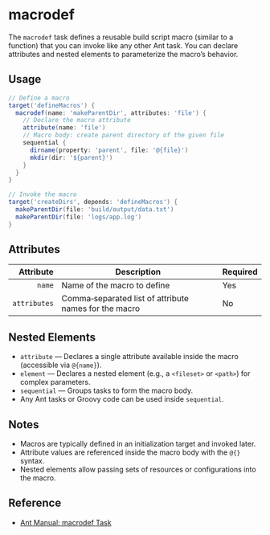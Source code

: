 # macrodef

The `macrodef` task defines a reusable build script macro (similar to a function) that you can invoke like any other Ant task. You can declare attributes and nested elements to parameterize the macro’s behavior.

## Usage

```groovy
// Define a macro
target('defineMacros') {
  macrodef(name: 'makeParentDir', attributes: 'file') {
    // Declare the macro attribute
    attribute(name: 'file')
    // Macro body: create parent directory of the given file
    sequential {
      dirname(property: 'parent', file: '@{file}')
      mkdir(dir: '${parent}')
    }
  }
}

// Invoke the macro
target('createDirs', depends: 'defineMacros') {
  makeParentDir(file: 'build/output/data.txt')
  makeParentDir(file: 'logs/app.log')
}
```

## Attributes

| Attribute    | Description                                                | Required |
|-------------:|------------------------------------------------------------|----------|
| `name`       | Name of the macro to define                                | Yes      |
| `attributes` | Comma‑separated list of attribute names for the macro      | No       |

## Nested Elements

- `attribute` — Declares a single attribute available inside the macro (accessible via `@{name}`).
- `element` — Declares a nested element (e.g., a `<fileset>` or `<path>`) for complex parameters.
- `sequential` — Groups tasks to form the macro body.
- Any Ant tasks or Groovy code can be used inside `sequential`.

## Notes

- Macros are typically defined in an initialization target and invoked later.
- Attribute values are referenced inside the macro body with the `@{}` syntax.
- Nested elements allow passing sets of resources or configurations into the macro.

## Reference

- [Ant Manual: macrodef Task](https://ant.apache.org/manual/Tasks/macrodef.html)
